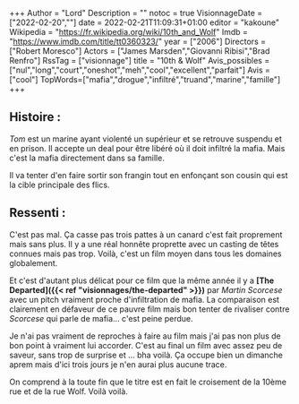 +++
Author = "Lord"
Description = ""
notoc = true
VisionnageDate = ["2022-02-20",""]
date = 2022-02-21T11:09:31+01:00
editor = "kakoune"
Wikipedia = "https://fr.wikipedia.org/wiki/10th_and_Wolf"
Imdb = "https://www.imdb.com/title/tt0360323/"
year = ["2006"]
Directors = ["Robert Moresco"]
Actors = ["James Marsden","Giovanni Ribisi","Brad Renfro"]
RssTag = ["visionnage"]
title = "10th & Wolf"
Avis_possibles = ["nul","long","court","oneshot","meh","cool","excellent","parfait"]
Avis = ["cool"] 
TopWords=["mafia","drogue","infiltré","truand","marine","famille"]
+++
## Histoire :
*Tom* est un marine ayant violenté un supérieur et se retrouve suspendu et en prison.
Il accepte un deal pour être libéré où il doit infiltré la mafia.
Mais c'est la mafia directement dans sa famille.

Il va tenter d'en faire sortir son frangin tout en enfonçant son cousin qui est la cible principale des flics.


## Ressenti :
C'est pas mal.
Ça casse pas trois pattes à un canard c'est fait proprement mais sans plus.
Il y a une réal honnête proprette avec un casting de têtes connues mais pas trop.
Voilà, c'est un film moyen dans tous les domaines globalement.

Et c'est d'autant plus délicat pour ce film que la même année il y a **[The Departed]({{< ref "visionnages/the-departed" >}})** par *Martin Scorcese* avec un pitch vraiment proche d'infiltration de mafia.
La comparaison est clairement en défaveur de ce pauvre film mais bon tenter de rivaliser contre *Scorcese* qui parle de mafia… c'est peine perdue.

Je n'ai pas vraiment de reproches à faire au film mais j'ai pas non plus de bon point à vraiment lui accorder.
C'est au final un film avec assez peu de saveur, sans trop de surprise et … bha voilà.
Ça occupe bien un dimanche aprem mais d'ici trois jours je n'en aurai plus aucune trace.

On comprend à la toute fin que le titre est en fait le croisement de la 10ème rue et de la rue Wolf.
Voilà voilà.
